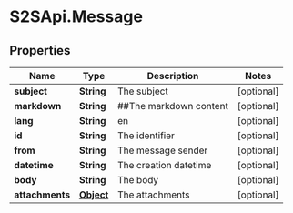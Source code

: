 # S2SApi.Message

## Properties

Name | Type | Description | Notes
------------ | ------------- | ------------- | -------------
**subject** | **String** | The subject | [optional] 
**markdown** | **String** | ##The markdown content | [optional] 
**lang** | **String** | en | [optional] 
**id** | **String** | The identifier | [optional] 
**from** | **String** | The message sender | [optional] 
**datetime** | **String** | The creation datetime | [optional] 
**body** | **String** | The body | [optional] 
**attachments** | [**Object**](.md) | The attachments | [optional] 


